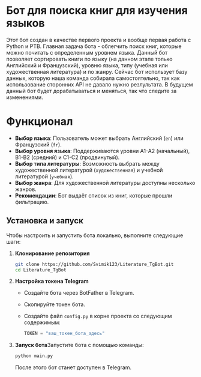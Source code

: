# Бот для поиска книг для изучения языков

Этот бот создан в качестве первого проекта и вообще первая работа с Python и PTB. Главная задача бота - облегчить поиск книг, которые можно почитать с определенным уровнем языка. Данный бот позволяет сортировать книги по языку (на данном этапе только Английский и Французский), уровню языка, типу (учебная или художественная литература) и по жанру. Сейчас бот использует базу данных, которую наша команда собирала самостоятельно, так как использование сторонних API не давало нужно резлультата. В будущем данный бот будет дорабатываться и меняться, так что следите за изменениями.

# Функционал

- **Выбор языка**: Пользователь может выбрать Английский (`en`) или Французский (`fr`).
- **Выбор уровня языка**: Поддерживаются уровни A1-A2 (начальный), B1-B2 (средний) и C1-C2 (продвинутый).
- **Выбор типа литературы**: Возможность выбрать между художественной литературой (`художественная`) и учебной литературой (`учебная`).
- **Выбор жанра**: Для художественной литературы доступны несколько жанров. 
- **Рекомендации**: Бот выдаёт список из книг, которые прошли фильтрацию.


## Установка и запуск

Чтобы настроить и запустить бота локально, выполните следующие шаги:

1. **Клонирование репозитория**

   ```bash
   git clone https://github.com/Svimik123/Literature_TgBot.git
   cd Literature_TgBot
   ```

2. **Настройка токена Telegram**

   - Создайте бота через BotFather в Telegram.
   - Скопируйте токен бота.
   - Создайте файл `config.py` в корне проекта со следующим содержимым:

     ```python
     TOKEN = "ваш_токен_бота_здесь"
     ```

3. **Запуск бота**Запустите бота с помощью команды:

   ```bash
   python main.py
   ```

   После этого бот станет доступен в Telegram.